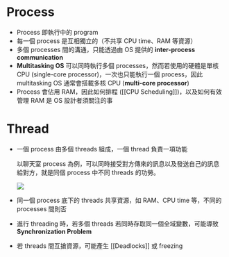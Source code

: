 # Process

-   Process 即執行中的 program
-   每一個 process 是互相獨立的（不共享 CPU time、RAM 等資源）
-   多個 processes 間的溝通，只能透過由 OS 提供的 **inter-process communication**
-   **Multitasking OS** 可以同時執行多個 processes，然而若使用的硬體是單核 CPU (single-core processor)，一次也只能執行一個 process，因此 multitasking OS 通常會搭載多核 CPU (**multi-core processor**)
-   Process 會佔用 RAM，因此如何排程 ([[CPU Scheduling]])，以及如何有效管理 RAM 是 OS 設計者須關注的事

# Thread

- 一個 process 由多個 threads 組成，一個 thread 負責一項功能

    以聊天室 process 為例，可以同時接受對方傳來的訊息以及發送自己的訊息給對方，就是同個 process 中不同 threads 的功勞。

    ![](<https://raw.githubusercontent.com/Jamison-Chen/KM-software/master/img/Process and thread.jpg>)

-   同一個 process 底下的 threads 共享資源，如 RAM、CPU time 等，不同的 processes 間則否
-   進行 threading 時，若多個 threads 若同時存取同一個全域變數，可能導致 **Synchronization Problem**
- 若 threads 間互搶資源，可能產生 [[Deadlocks]] 或 freezing
